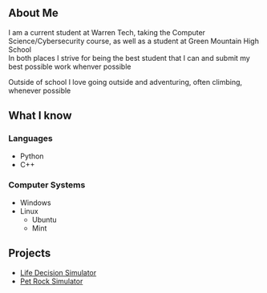 ## About Me

I am a current student at Warren Tech, taking the Computer Science/Cybersecurity course, as well as a student at Green Mountain High School  
In both places I strive for being the best student that I can and submit my best possible work whenver possible

Outside of school I love going outside and adventuring, often climbing, whenever possible

## What I know

### Languages
* Python
* C++

### Computer Systems
* Windows
* Linux
  * Ubuntu
  * Mint

## Projects
* [Life Decision Simulator](https://github.com/WTCSC/life-decision-simulator-DylanSoule)
* [Pet Rock Simulator](https://github.com/WTCSC/pet-rock-simulator-DylanSoule)
